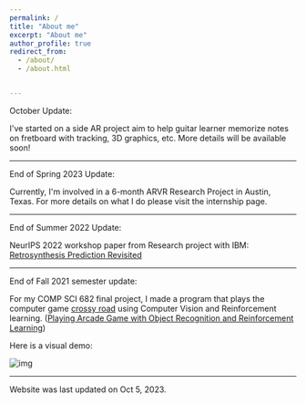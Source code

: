 ```yaml
---
permalink: /
title: "About me"
excerpt: "About me"
author_profile: true
redirect_from: 
  - /about/
  - /about.html


--- 
```

October Update: 

I've started on a side AR project aim to help guitar learner memorize notes on fretboard with tracking, 3D graphics, etc. More details will be available soon! 

---

End of Spring 2023 Update: 

Currently, I'm involved in a 6-month ARVR Research Project in Austin, Texas. For more details on what I do please visit the internship page. 

---
End of Summer 2022 Update: 

NeurIPS 2022 workshop paper from Research project with IBM: [Retrosynthesis Prediction Revisited](https://research.ibm.com/publications/retrosynthesis-prediction-revisited)

--- 

End of Fall 2021 semester update: 

For my COMP SCI 682 final project, I made a program that plays the computer game [crossy road](https://www.crossyroad.com/) using Computer Vision and Reinforcement learning. ([Playing Arcade Game with Object Recognition and Reinforcement Learning](https://github.com/h-tu/course_reports/blob/main/grad_projects/682_Final_Paper.pdf))

Here is a visual demo:

![img](images/showcase.gif)

--- 

Website was last updated on Oct 5, 2023. 

